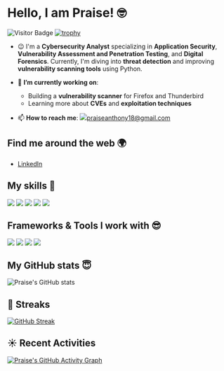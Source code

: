 # Hello, I am Praise! 🤓

![Visitor Badge](https://komarev.com/ghpvc/?username=PraiseImafidon&color=red&style=plastic)
[![trophy](https://github-profile-trophy.vercel.app/?username=PraiseImafidon)](https://github.com/PraiseImafidon/github-profile-trophy)

- :wink: I'm a **Cybersecurity Analyst** specializing in **Application Security**, **Vulnerability Assessment and Penetration Testing**, and **Digital Forensics**. Currently, I'm diving into **threat detection** and improving **vulnerability scanning tools** using Python.

- 🌱 **I’m currently working on**:
  - Building a **vulnerability scanner** for Firefox and Thunderbird
  - Learning more about **CVEs** and **exploitation techniques**

- 📫 **How to reach me**: ![](https://img.shields.io/badge/Gmail-D14836?style=for-the-badge&logo=gmail&logoColor=white)[praiseanthony18@gmail.com](mailto:praiseanthony18@gmail.com)

## Find me around the web 🌍

- [LinkedIn](https://www.linkedin.com/in/praise-imafidon-9855191b3)

## My skills 🚀
![](https://img.shields.io/badge/Penetration_Testing-000000?style=for-the-badge&logo=metasploit&logoColor=white)
![](https://img.shields.io/badge/Python-306998?style=for-the-badge&logo=python&logoColor=white)
![](https://img.shields.io/badge/Bash-4EAA25?style=for-the-badge&logo=gnubash&logoColor=white)
![](https://img.shields.io/badge/Network_Analysis-009639?style=for-the-badge&logo=wireshark&logoColor=white)
![](https://img.shields.io/badge/Digital_Forensics-FDB813?style=for-the-badge&logo=caine&logoColor=white)

## Frameworks & Tools I work with :sunglasses:
![](https://img.shields.io/badge/OWASP_ZAP-000000?style=for-the-badge&logo=owasp&logoColor=white)
![](https://img.shields.io/badge/Burp_Suite-FE7A16?style=for-the-badge&logo=burp&logoColor=white)
![](https://img.shields.io/badge/Kali_Linux-557C7B?style=for-the-badge&logo=kalilinux&logoColor=white)
![](https://img.shields.io/badge/Metasploit-5E5E5E?style=for-the-badge&logo=metasploit&logoColor=white)

## My GitHub stats :innocent:
![Praise's GitHub stats](https://github-readme-stats.vercel.app/api?username=PraiseImafidon&count_private=true)

## 🌠 Streaks
[![GitHub Streak](https://github-readme-streak-stats.herokuapp.com/?user=PraiseImafidon&theme=dark)](https://git.io/streak-stats)

## ☀️ Recent Activities
[![Praise's GitHub Activity Graph](https://activity-graph.herokuapp.com/graph?username=PraiseImafidon)](https://github.com/ashutosh00710/github-readme-activity-graph)
